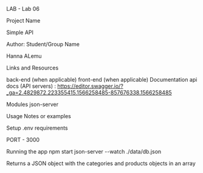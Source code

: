 LAB - Lab 06

Project Name

Simple API

Author: Student/Group Name

Hanna ALemu


Links and Resources

back-end (when applicable)
front-end (when applicable)
Documentation
api docs (API servers) : https://editor.swagger.io/?_ga=2.4829872.223355415.1566258485-857676338.1566258485

Modules
json-server

Usage Notes or examples

Setup
.env requirements

PORT - 3000

Running the app
npm start
json-server --watch ./data/db.json

Returns a JSON object with the categories and products objects in an array

